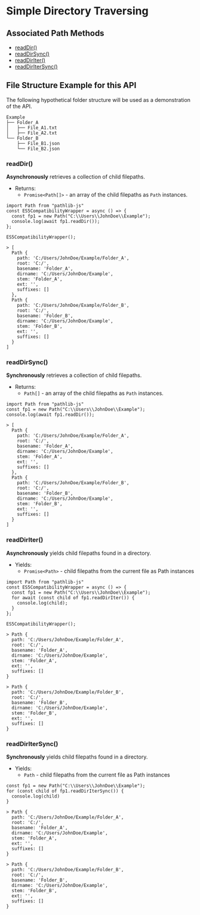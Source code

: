 # Simple Directory Traversing

## Associated Path Methods

- [readDir()](#readDir)
- [readDirSync()](#readDirSync)
- [readDirIter()](#readDirIter)
- [readDirIterSync()](#readDirIterSync)

## File Structure Example for this API

The following hypothetical folder structure will be used as a demonstration of the API.

```
Example
├── Folder_A
│   ├── File_A1.txt
│   ├── File_A2.txt
└── Folder_B
    ├── File_B1.json
    └── File_B2.json
```

### readDir() <a name = "#readDir"></a>

**Asynchronously** retrieves a collection of child filepaths.

- Returns:
  - `Promise<Path[]>` - an array of the child filepaths as `Path` instances.

```
import Path from "pathlib-js"
const ES5CompatibilityWrapper = async () => {
  const fp1 = new Path("C:\\Users\\JohnDoe\\Example");
  console.log(await fp1.readDir());
};

ES5CompatibilityWrapper();

> [
  Path {
    path: 'C:/Users/JohnDoe/Example/Folder_A',
    root: 'C:/',
    basename: 'Folder_A',
    dirname: 'C:/Users/JohnDoe/Example',
    stem: 'Folder_A',
    ext: '',
    suffixes: []
  },
  Path {
    path: 'C:/Users/JohnDoe/Example/Folder_B',
    root: 'C:/',
    basename: 'Folder_B',
    dirname: 'C:/Users/JohnDoe/Example',
    stem: 'Folder_B',
    ext: '',
    suffixes: []
  }
]

```

### readDirSync() <a name = "#readDirSync"></a>

**Synchronously** retrieves a collection of child filepaths.

- Returns:
  - `Path[]` - an array of the child filepaths as `Path` instances.

```
import Path from "pathlib-js"
const fp1 = new Path("C:\\Users\\JohnDoe\\Example");
console.log(await fp1.readDir());

> [
  Path {
    path: 'C:/Users/JohnDoe/Example/Folder_A',
    root: 'C:/',
    basename: 'Folder_A',
    dirname: 'C:/Users/JohnDoe/Example',
    stem: 'Folder_A',
    ext: '',
    suffixes: []
  },
  Path {
    path: 'C:/Users/JohnDoe/Example/Folder_B',
    root: 'C:/',
    basename: 'Folder_B',
    dirname: 'C:/Users/JohnDoe/Example',
    stem: 'Folder_B',
    ext: '',
    suffixes: []
  }
]
```

### readDirIter() <a name = "#readDirIter"></a>

**Asynchronously** yields child filepaths found in a directory.

- Yields:
  - `Promise<Path>` - child filepaths from the current file as Path instances

```
import Path from "pathlib-js"
const ES5CompatibilityWrapper = async () => {
  const fp1 = new Path("C:\\Users\\JohnDoe\\Example");
  for await (const child of fp1.readDirIter()) {
    console.log(child);
  }
};

ES5CompatibilityWrapper();

> Path {
  path: 'C:/Users/JohnDoe/Example/Folder_A',
  root: 'C:/',
  basename: 'Folder_A',
  dirname: 'C:/Users/JohnDoe/Example',
  stem: 'Folder_A',
  ext: '',
  suffixes: []
}

> Path {
  path: 'C:/Users/JohnDoe/Example/Folder_B',
  root: 'C:/',
  basename: 'Folder_B',
  dirname: 'C:/Users/JohnDoe/Example',
  stem: 'Folder_B',
  ext: '',
  suffixes: []
}
```

### readDirIterSync() <a name = "#readDirIterSync"></a>

**Synchronously** yields child filepaths found in a directory.

- Yields:
  - `Path` - child filepaths from the current file as Path instances

```
const fp1 = new Path("C:\\Users\\JohnDoe\\Example");
for (const child of fp1.readDirIterSync()) {
  console.log(child)
}

> Path {
  path: 'C:/Users/JohnDoe/Example/Folder_A',
  root: 'C:/',
  basename: 'Folder_A',
  dirname: 'C:/Users/JohnDoe/Example',
  stem: 'Folder_A',
  ext: '',
  suffixes: []
}

> Path {
  path: 'C:/Users/JohnDoe/Example/Folder_B',
  root: 'C:/',
  basename: 'Folder_B',
  dirname: 'C:/Users/JohnDoe/Example',
  stem: 'Folder_B',
  ext: '',
  suffixes: []
}
```

